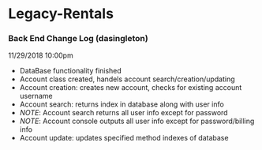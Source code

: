 # Legacy-Rentals

### Back End Change Log (dasingleton)

11/29/2018 10:00pm
- DataBase functionality finished
- Account class created, handels account search/creation/updating
- Account creation: creates new account, checks for existing account username
- Account search: returns index in database along with user info
- *NOTE*: Account search returns all user info except for password
- *NOTE*: Account console outputs all user info except for password/billing info
- Account update: updates specified method indexes of database